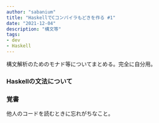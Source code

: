 ```yaml
---
author: "sabanium"
title: "HaskellでCコンパイラもどきを作る #1"
date: "2021-12-04"
description: "構文等"
tags:
- dev
- Haskell
---
```


構文解析のためのモナド等についてまとめる。完全に自分用。

### Haskellの文法について



### 覚書

他人のコードを読むときに忘れがちなこと。


